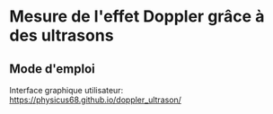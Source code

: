 # Mesure de l'effet Doppler grâce à des ultrasons
## Mode d'emploi

Interface graphique utilisateur: https://physicus68.github.io/doppler_ultrason/

 
